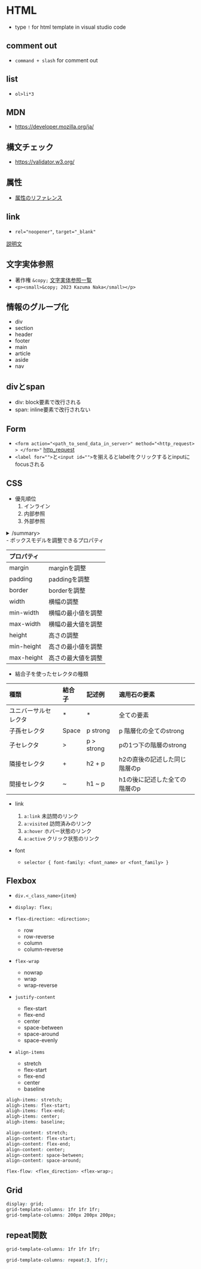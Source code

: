 # HTML
- type `!` for html template in visual studio code
## comment out
- `command + slash` for comment out
## list
- `ol>li*3`
## MDN
- https://developer.mozilla.org/ja/
## 構文チェック
- https://validator.w3.org/
## 属性
- [属性のリファレンス](https://developer.mozilla.org/ja/docs/Web/HTML/Attributes)
## link
- `rel="noopener"`, `target="_blank"`

[説明文](https://developer.chrome.com/ja/docs/lighthouse/best-practices/external-anchors-use-rel-noopener/`)
## 文字実体参照
- 著作権 `&copy;`
[文字実体参照一覧](https://html.spec.whatwg.org/multipage/named-characters.html)
- `<p><small>&copy; 2023 Kazuma Naka</small></p>`
## 情報のグループ化
- div
- section
- header
- footer
- main
- article
- aside
- nav
## divとspan
- div: block要素で改行される
- span: inline要素で改行されない

## Form
- `<form action="<path_to_send_data_in_server>" method="<http_request> > </form>"`
[http_request](https://developer.mozilla.org/en-US/docs/Web/HTTP/Methods)
- `<label for="">`と`<input id="">`を揃えるとlabelをクリックするとinputにfocusされる

## CSS
- 優先順位
    1. インライン
    2. 内部参照
    3. 外部参照

<details>
    <summary>/summary>
</details>
- ボックスモデルを調整できるプロパティ

| プロパティ    |               |
| :-----------  | :-------------|
| margin        | marginを調整  |
| padding       | paddingを調整 |
| border        | borderを調整  |
| width         | 横幅の調整    |
| min-width     | 横幅の最小値を調整 |
| max-width     | 横幅の最大値を調整 |
| height        | 高さの調整    |
| min-height    | 高さの最小値を調整 |
| max-height    | 高さの最大値を調整 |

- 結合子を使ったセレクタの種類

| 種類                 | 結合子        | 記述例     | 適用石の要素                  |
| :--------------------| :-------------| :----------| :-----------------------------|
| ユニバーサルセレクタ | *             | *          | 全ての要素                    |
| 子孫セレクタ         | Space         | p strong   | p 階層化の全てのstrong        |
| 子セレクタ           | >             | p > strong | pの1つ下の階層のstrong        |
| 隣接セレクタ         | +             | h2 + p     | h2の直後の記述した同じ階層のp |
| 間接セレクタ         | ~             | h1 ~ p     | h1の後に記述した全ての階層のp |

- link
    1. `a:link` 未訪問のリンク
    2. `a:visited` 訪問済みのリンク
    3. `a:hover` ホバー状態のリンク
    4. `a:active` クリック状態のリンク

- font
    - `selector {
    font-family: <font_name> or <font_family>
    }`

## Flexbox
- `div.<_class_name>{item}`
- `display: flex;`
- `flex-direction: <direction>;`
    - row
    - row-reverse
    - column
    - column-reverse

- `flex-wrap`
    - nowrap
    - wrap
    - wrap-reverse

- `justify-content`
    - flex-start
    - flex-end
    - center
    - space-between
    - space-around
    - space-evenly

- `align-items`
    - stretch
    - flex-start
    - flex-end
    - center
    - baseline

```css
aligh-items: stretch;
aligh-items: flex-start;
aligh-items: flex-end;
aligh-items: center;
aligh-items: baseline;
```

```css
align-content: stretch;
align-content: flex-start;
align-content: flex-end;
align-content: center;
align-content: space-between;
align-content: space-around;
```

```css
flex-flow: <flex_direction> <flex-wrap>;
```


## Grid
```css
display: grid;
grid-template-columns: 1fr 1fr 1fr;
grid-template-columns: 200px 200px 200px;
```

## repeat関数
```css
grid-template-columns: 1fr 1fr 1fr;
```
```css
grid-template-columns: repeat(3, 1fr);
```

